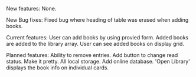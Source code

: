 New features:
None.

New Bug fixes:
Fixed bug where heading of table was erased when adding books.

Current features:
User can add books by using provied form.
Added books are added to the library array.
User can see added books on display grid.


Planned features:
Ability to remove entries.
Add button to change read status.
Make it pretty.
All local storage.
Add online database.
'Open Library' displays the book info on individual cards.